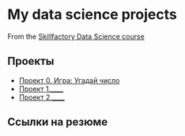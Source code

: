 # My data science projects

From the [Skillfactory Data Science course](https://github.com/Dionis-kiber-stek/sf_data_science)

## Проекты

* [Проект 0. Игра: Угадай число](https://github.com/Dionis-kiber-stek/sf_data_science/tree/main/project_0)  
* [Проект 1.____](___)
* [Проект 2.____](___)

## Ссылки на резюме